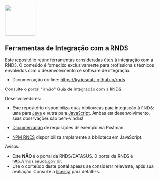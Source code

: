 <img src="./media/guia.png" width="100px">

## Ferramentas de Integração com a RNDS

Este repositório reúne ferramentas consideradas úteis à
integração com a RNDS. O conteúdo é fornecido exclusivamente
para profissionais técnicos envolvidos com o desenvolvimento
de software de integração.

- Documentação on-line: https://kyriosdata.github.io/rnds

Consulte o portal "irmão"
[Guia de Integração com a RNDS](https://rnds-guia.saude.gov.br).

Desenvolvedores:

- Este repositório disponibiliza duas bibliotecas para integração à RNDS: uma para [Java](projetos/rnds-java) e outra para [JavaScript](./projetos/rnds-js). Ambas em desenvolvimento, suas observações são bem-vindas!

- [Documentação](https://documenter.getpostman.com/view/215332/TVewY47S) de requisições de exemplo via Postman.

- [NPM RNDS](https://www.npmjs.com/package/rnds) disponibiliza amplamente a biblioteca em JavaScript.

Avisos:

- Este **NÃO** é o portal da RNDS/DATASUS. O portal da RNDS é http://rnds.saude.gov.br.
- Use o conteúdo deste portal apenas se considerar relevante,
  após sua avaliação. Consulte a [licença](LICENSE) para detalhes.

